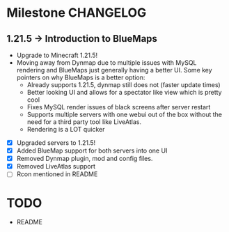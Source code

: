 # Milestone CHANGELOG

## 1.21.5 -> Introduction to BlueMaps
- Upgrade to Minecraft 1.21.5!
- Moving away from Dynmap due to multiple issues with MySQL rendering and BlueMaps just generally having a better UI. Some key pointers on why BlueMaps is a better option:
    - Already supports 1.21.5, dynmap still does not (faster update times)
    - Better looking UI and allows for a spectator like view which is pretty cool
    - Fixes MySQL render issues of black screens after server restart
    - Supports multiple servers with one webui out of the box without the need for a third party tool like LiveAtlas.
    - Rendering is a LOT quicker

- [x] Upgraded servers to 1.21.5!
- [x] Added BlueMap support for both servers into one UI
- [x] Removed Dynmap plugin, mod and config files.
- [x] Removed LiveAtlas support
- [ ] Rcon mentioned in README

# TODO
- README